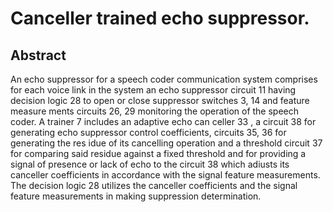 # Canceller trained echo suppressor.

## Abstract
An echo suppressor for a speech coder communication system comprises for each voice link in the system an echo suppressor circuit 11 having decision logic 28 to open or close suppressor switches 3, 14 and feature measure ments circuits 26, 29 monitoring the operation of the speech coder. A trainer 7 includes an adaptive echo can celler 33 , a circuit 38 for generating echo suppressor control coefficients, circuits 35, 36 for generating the res idue of its cancelling operation and a threshold circuit 37 for comparing said residue against a fixed threshold and for providing a signal of presence or lack of echo to the circuit 38 which adiusts its canceller coefficients in accordance with the signal feature measurements. The decision logic 28 utilizes the canceller coefficients and the signal feature measurements in making suppression determination.